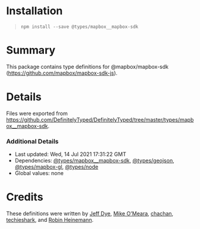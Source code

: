 # Installation
> `npm install --save @types/mapbox__mapbox-sdk`

# Summary
This package contains type definitions for @mapbox/mapbox-sdk (https://github.com/mapbox/mapbox-sdk-js).

# Details
Files were exported from https://github.com/DefinitelyTyped/DefinitelyTyped/tree/master/types/mapbox__mapbox-sdk.

### Additional Details
 * Last updated: Wed, 14 Jul 2021 17:31:22 GMT
 * Dependencies: [@types/mapbox__mapbox-sdk](https://npmjs.com/package/@types/mapbox__mapbox-sdk), [@types/geojson](https://npmjs.com/package/@types/geojson), [@types/mapbox-gl](https://npmjs.com/package/@types/mapbox-gl), [@types/node](https://npmjs.com/package/@types/node)
 * Global values: none

# Credits
These definitions were written by [Jeff Dye](https://github.com/jeffbdye), [Mike O'Meara](https://github.com/mikeomeara1), [chachan](https://github.com/chachan), [techieshark](https://github.com/techieshark), and [Robin Heinemann](https://github.com/rroohhh).
